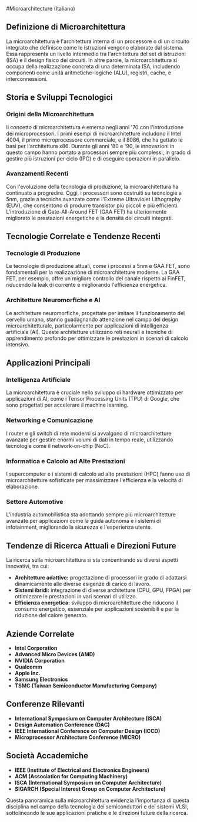 #Microarchitecture (Italiano)

## Definizione di Microarchitettura

La microarchitettura è l'architettura interna di un processore o di un circuito integrato che definisce come le istruzioni vengono elaborate dal sistema. Essa rappresenta un livello intermedio tra l'architettura del set di istruzioni (ISA) e il design fisico dei circuiti. In altre parole, la microarchitettura si occupa della realizzazione concreta di una determinata ISA, includendo componenti come unità aritmetiche-logiche (ALU), registri, cache, e interconnessioni.

## Storia e Sviluppi Tecnologici

### Origini della Microarchitettura

Il concetto di microarchitettura è emerso negli anni '70 con l'introduzione dei microprocessori. I primi esempi di microarchitetture includono il Intel 4004, il primo microprocessore commerciale, e il 8086, che ha gettato le basi per l'architettura x86. Durante gli anni '80 e '90, le innovazioni in questo campo hanno portato a processori sempre più complessi, in grado di gestire più istruzioni per ciclo (IPC) e di eseguire operazioni in parallelo.

### Avanzamenti Recenti

Con l'evoluzione della tecnologia di produzione, la microarchitettura ha continuato a progredire. Oggi, i processori sono costruiti su tecnologie a 5nm, grazie a tecniche avanzate come l'Extreme Ultraviolet Lithography (EUV), che consentono di produrre transistor più piccoli e più efficienti. L'introduzione di Gate-All-Around FET (GAA FET) ha ulteriormente migliorato le prestazioni energetiche e la densità dei circuiti integrati.

## Tecnologie Correlate e Tendenze Recenti

### Tecnologie di Produzione

Le tecnologie di produzione attuali, come i processi a 5nm e GAA FET, sono fondamentali per la realizzazione di microarchitetture moderne. La GAA FET, per esempio, offre un migliore controllo del canale rispetto ai FinFET, riducendo la leak di corrente e migliorando l'efficienza energetica. 

### Architetture Neuromorfiche e AI

Le architetture neuromorfiche, progettate per imitare il funzionamento del cervello umano, stanno guadagnando attenzione nel campo del design microarchitetturale, particolarmente per applicazioni di intelligenza artificiale (AI). Queste architetture utilizzano reti neurali e tecniche di apprendimento profondo per ottimizzare le prestazioni in scenari di calcolo intensivo.

## Applicazioni Principali

### Intelligenza Artificiale

La microarchitettura è cruciale nello sviluppo di hardware ottimizzato per applicazioni di AI, come i Tensor Processing Units (TPU) di Google, che sono progettati per accelerare il machine learning.

### Networking e Comunicazione

I router e gli switch di rete moderni si avvalgono di microarchitetture avanzate per gestire enormi volumi di dati in tempo reale, utilizzando tecnologie come il network-on-chip (NoC).

### Informatica e Calcolo ad Alte Prestazioni

I supercomputer e i sistemi di calcolo ad alte prestazioni (HPC) fanno uso di microarchitetture sofisticate per massimizzare l'efficienza e la velocità di elaborazione.

### Settore Automotive

L'industria automobilistica sta adottando sempre più microarchitetture avanzate per applicazioni come la guida autonoma e i sistemi di infotainment, migliorando la sicurezza e l'esperienza utente.

## Tendenze di Ricerca Attuali e Direzioni Future

La ricerca sulla microarchitettura si sta concentrando su diversi aspetti innovativi, tra cui:

- **Architetture adattive:** progettazione di processori in grado di adattarsi dinamicamente alle diverse esigenze di carico di lavoro.
- **Sistemi ibridi:** integrazione di diverse architetture (CPU, GPU, FPGA) per ottimizzare le prestazioni in vari scenari di utilizzo.
- **Efficienza energetica:** sviluppo di microarchitetture che riducono il consumo energetico, essenziale per applicazioni sostenibili e per la riduzione del calore generato.

## Aziende Correlate

- **Intel Corporation**
- **Advanced Micro Devices (AMD)**
- **NVIDIA Corporation**
- **Qualcomm**
- **Apple Inc.**
- **Samsung Electronics**
- **TSMC (Taiwan Semiconductor Manufacturing Company)**

## Conferenze Rilevanti

- **International Symposium on Computer Architecture (ISCA)**
- **Design Automation Conference (DAC)**
- **IEEE International Conference on Computer Design (ICCD)**
- **Microprocessor Architecture Conference (MICRO)**

## Società Accademiche

- **IEEE (Institute of Electrical and Electronics Engineers)**
- **ACM (Association for Computing Machinery)**
- **ISCA (International Symposium on Computer Architecture)**
- **SIGARCH (Special Interest Group on Computer Architecture)**

Questa panoramica sulla microarchitettura evidenzia l'importanza di questa disciplina nel campo della tecnologia dei semiconduttori e dei sistemi VLSI, sottolineando le sue applicazioni pratiche e le direzioni future della ricerca.